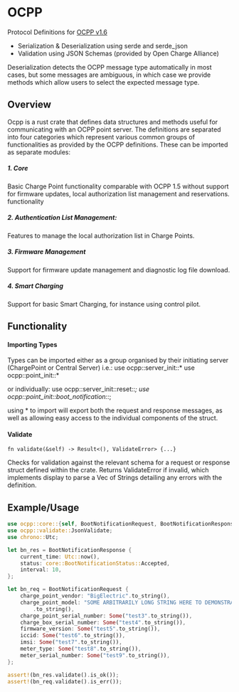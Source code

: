 # OCPP

Protocol Definitions for [OCPP v1.6](https://www.openchargealliance.org/protocols/ocpp-16/)

- Serialization & Deserialization using serde and serde_json
- Validation using JSON Schemas (provided by Open Charge Alliance)

Deserialization detects the OCPP message type automatically in most cases, but
some messages are ambiguous, in which case we provide methods which allow users
to select the expected message type.

## Overview

Ocpp is a rust crate that defines data structures and methods useful for communicating with an OCPP point server. The definitions are separated into four categories which represent various common groups of functionalities as provided by the OCPP definitions. These can be imported as separate modules:

##### 1. Core
Basic Charge Point functionality comparable with OCPP 1.5 without support for firmware updates, local
authorization list management and reservations. functionality

##### 2. Authentication List Management:
Features to manage the local authorization list in Charge Points.

##### 3. Firmware Management
Support for firmware update management and diagnostic log file download.

##### 4. Smart Charging
Support for basic Smart Charging, for instance using control pilot.

## Functionality

#### Importing Types
Types can be imported either as a group organised by their initiating server (ChargePoint or Central Server) i.e.:
    use ocpp::server_init::*
    use ocpp::point_init::*

or individually: 
    use ocpp::server_init::reset::*;
    use ocpp::point_init::boot_notification::*;

using * to import will export both the request and response messages, as well as allowing easy access to the individual components of the struct.

#### Validate
	fn validate(&self) -> Result<(), ValidateError> {...}
Checks for validation against the relevant schema for a request or response struct defined within the crate. Returns ValidateError if invalid, which implements display to parse a Vec of Strings detailing any errors with the definition.

## Example/Usage

```rust
use ocpp::core::{self, BootNotificationRequest, BootNotificationResponse};
use ocpp::validate::JsonValidate;
use chrono::Utc;

let bn_res = BootNotificationResponse {
    current_time: Utc::now(),
    status: core::BootNotificationStatus::Accepted,
    interval: 10,
};

let bn_req = BootNotificationRequest {
    charge_point_vendor: "BigElectric".to_string(),
    charge_point_model: "SOME ARBITRARILY LONG STRING HERE TO DEMONSTRATE THE SCHEMA WILL THROW AN ERROR FOR THIS DEFINITION"
        .to_string(),
    charge_point_serial_number: Some("test3".to_string()),
    charge_box_serial_number: Some("test4".to_string()),
    firmware_version: Some("test5".to_string()),
    iccid: Some("test6".to_string()),
    imsi: Some("test7".to_string()),
    meter_type: Some("test8".to_string()),
    meter_serial_number: Some("test9".to_string()),
};

assert!(bn_res.validate().is_ok());
assert!(bn_req.validate().is_err());
```
